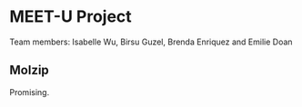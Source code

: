 # MEET-U Project

Team members: Isabelle Wu, Birsu Guzel, Brenda Enriquez and Emilie Doan

## Molzip

Promising. 

